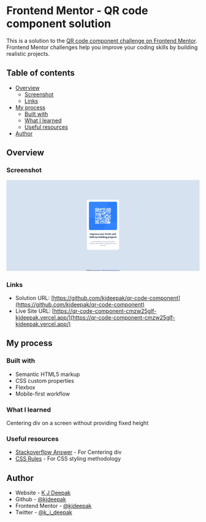 # Frontend Mentor - QR code component solution

This is a solution to the [QR code component challenge on Frontend Mentor](https://www.frontendmentor.io/challenges/qr-code-component-iux_sIO_H). Frontend Mentor challenges help you improve your coding skills by building realistic projects. 

## Table of contents

- [Overview](#overview)
  - [Screenshot](#screenshot)
  - [Links](#links)
- [My process](#my-process)
  - [Built with](#built-with)
  - [What I learned](#what-i-learned)
  - [Useful resources](#useful-resources)
- [Author](#author)

## Overview

### Screenshot

![](./screenshot.png)

### Links

- Solution URL: [https://github.com/kjdeepak/qr-code-component](https://github.com/kjdeepak/qr-code-component)
- Live Site URL: [https://qr-code-component-cmzw25glf-kjdeepak.vercel.app/](https://qr-code-component-cmzw25glf-kjdeepak.vercel.app/)

## My process

### Built with

- Semantic HTML5 markup
- CSS custom properties
- Flexbox
- Mobile-first workflow

### What I learned

Centering div on a screen without providing fixed height

### Useful resources

- [Stackoverflow Answer](https://stackoverflow.com/a/27869108/9569049) - For Centering div
- [CSS Rules](http://getbem.com/introduction/) - For CSS styling methodology

## Author

- Website - [K J Deepak](https://kjdeepak.com/)
- Github - [@kjdeepak](https://github.com/kjdeepak)
- Frontend Mentor - [@kjdeepak](https://www.frontendmentor.io/profile/kjdeepak)
- Twitter - [@k_j_deepak](https://www.twitter.com/k_j_deepak)
